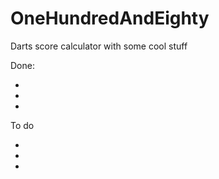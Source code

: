 # OneHundredAndEighty
Darts score calculator with some cool stuff

Done:

  *
  *
  *
To do
 
  *
  *
  *
  
